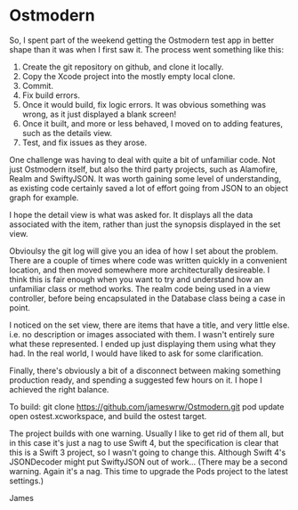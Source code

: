 # Ostmodern

So, I spent part of the weekend getting the Ostmodern test app in better shape than it was when I first saw it. The process went something like this:

1. Create the git repository on github, and clone it locally.
2. Copy the Xcode project into the mostly empty local clone.
3. Commit.
4. Fix build errors.
5. Once it would build, fix logic errors. It was obvious something was wrong, as it just displayed a blank screen!
6. Once it built, and more or less behaved, I moved on to adding features, such as the details view.
7. Test, and fix issues as they arose.

One challenge was having to deal with quite a bit of unfamiliar code. Not just Ostmodern itself, but also the third party projects, such as Alamofire, Realm and SwiftyJSON. It was worth gaining some level of understanding, as existing code certainly saved a lot of effort going from JSON to an object graph for example.

I hope the detail view is what was asked for. It displays all the data associated with the item, rather than just the synopsis displayed in the set view.

Obvioulsy the git log will give you an idea of how I set about the problem. There are a couple of times where code was written quickly in a convenient location, and then moved somewhere more architecturally desireable. I think this is fair enough when you want to try and understand how an unfamiliar class or method works. The realm code being used in a view controller, before being encapsulated in the Database class being a case in point.

I noticed on the set view, there are items that have a title, and very little else. i.e. no description or images associated with them. I wasn't entirely sure what these represented. I ended up just displaying them using what they had. In the real world, I would have liked to ask for some clarification.

Finally, there's obviously a bit of a disconnect between making something production ready, and spending a suggested few hours on it. I hope I achieved the right balance.

To build:
git clone https://github.com/jameswrw/Ostmodern.git
pod update
open ostest.xcworkspace, and build the ostest target.

The project builds with one warning. Usually I like to get rid of them all, but in this case it's just a nag to use Swift 4, but the specification is clear that this is a Swift 3 project, so I wasn't going to change this. Although Swift 4's JSONDecoder might put SwiftyJSON out of work... (There may be a second warning. Again it's a nag. This time to upgrade the Pods project to the latest settings.)

James

